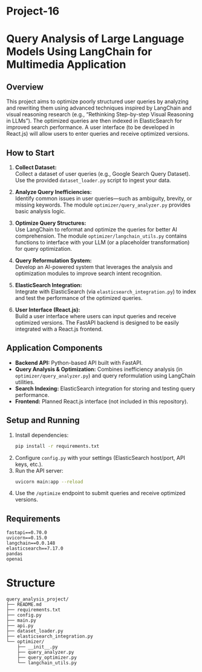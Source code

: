 # Project-16

# Query Analysis of Large Language Models Using LangChain for Multimedia Application

## Overview
This project aims to optimize poorly structured user queries by analyzing and rewriting them using advanced techniques inspired by LangChain and visual reasoning research (e.g., “Rethinking Step-by-step Visual Reasoning in LLMs”). The optimized queries are then indexed in ElasticSearch for improved search performance. A user interface (to be developed in React.js) will allow users to enter queries and receive optimized versions.

## How to Start
1. **Collect Dataset:**  
   Collect a dataset of user queries (e.g., Google Search Query Dataset). Use the provided `dataset_loader.py` script to ingest your data.

2. **Analyze Query Inefficiencies:**  
   Identify common issues in user queries—such as ambiguity, brevity, or missing keywords. The module `optimizer/query_analyzer.py` provides basic analysis logic.

3. **Optimize Query Structures:**  
   Use LangChain to reformat and optimize the queries for better AI comprehension. The module `optimizer/langchain_utils.py` contains functions to interface with your LLM (or a placeholder transformation) for query optimization.

4. **Query Reformulation System:**  
   Develop an AI-powered system that leverages the analysis and optimization modules to improve search intent recognition.

5. **ElasticSearch Integration:**  
   Integrate with ElasticSearch (via `elasticsearch_integration.py`) to index and test the performance of the optimized queries.

6. **User Interface (React.js):**  
   Build a user interface where users can input queries and receive optimized versions. The FastAPI backend is designed to be easily integrated with a React.js frontend.

## Application Components
- **Backend API:** Python-based API built with FastAPI.
- **Query Analysis & Optimization:** Combines inefficiency analysis (in `optimizer/query_analyzer.py`) and query reformulation using LangChain utilities.
- **Search Indexing:** ElasticSearch integration for storing and testing query performance.
- **Frontend:** Planned React.js interface (not included in this repository).

## Setup and Running
1. Install dependencies:
   ```bash
   pip install -r requirements.txt
    ```
2. Configure `config.py` with your settings (ElasticSearch host/port, API keys, etc.).
3. Run the API server:
   ```bash
   uvicorn main:app --reload
   ```
4. Use the `/optimize` endpoint to submit queries and receive optimized versions.

## Requirements


```plaintext
fastapi==0.70.0
uvicorn==0.15.0
langchain==0.0.148
elasticsearch==7.17.0
pandas
openai
```

# Structure

```
query_analysis_project/
├── README.md
├── requirements.txt
├── config.py
├── main.py
├── api.py
├── dataset_loader.py
├── elasticsearch_integration.py
└── optimizer/
    ├── __init__.py
    ├── query_analyzer.py
    ├── query_optimizer.py
    └── langchain_utils.py
```

